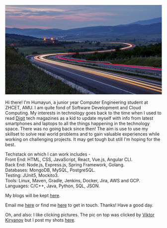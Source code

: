 ![clouds](https://github.com/damianarado/damianarado/raw/master/viktor-kiryanov-zQjQaEiAafk-unsplash.jpg)

Hi there! I'm Humayun, a junior year Computer Engineering student at ZHCET, AMU. I am quite fond of Software Development and Cloud Computing. My interests in technology goes back to the time when I used to read [Digit](https://www.digit.in/) tech magazines as a kid to update myself with info from latest smartphones and laptops to all the things happening in the technology space. There was no going back since then! The aim is use to use my skillset to solve real world problems and to gain valuable experiences while working on challenging projects. It may get tough but still I'm hoping for the best.   

Techstack on which I can work includes -     
Front End: HTML, CSS, JavaScript, React, Vue.js, Angular CLI.    
Back End: Node.js, Express.js, Spring Framework, Golang.  
Databases: MongoDB, MySQL, PostgreSQL.  
Testing: JUnit5, Mockito3.          
Tools: Linux, Maven, Gradle, Jenkins, Docker, Jira, AWS and GCP.   
Languages: C/C++, Java, Python, SQL, JSON.    

My blogs will be kept [here](https://damianarado.medium.com).       
  
Email me [here](mailto:khanhumayun95@gmail.com) or find me [here](https://www.linkedin.com/in/damianarado/) to get in touch. Thanks! Have a good day.   

Oh, and also: I like clicking pictures. The pic on top was clicked by [Viktor Kiryanov](https://unsplash.com/@vki) but I post my shots [here](https://vsco.co/damianarado).
